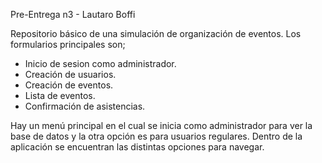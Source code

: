 Pre-Entrega n3 - Lautaro Boffi

Repositorio básico de una simulación de organización de eventos. 
Los formularios principales son;
- Inicio de sesion como administrador.
- Creación de usuarios.
- Creación de eventos.
- Lista de eventos.
- Confirmación de asistencias.

Hay un menú principal en el cual se inicia como administrador para ver la base de datos y la otra opción es para usuarios regulares.
Dentro de la aplicación se encuentran las distintas opciones para navegar.
